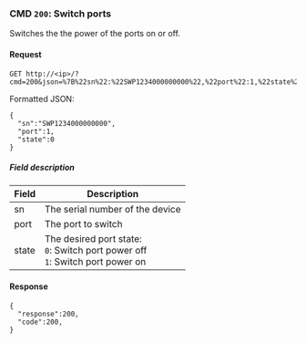 ### CMD `200`: Switch ports

Switches the the power of the ports on or off.

#### Request
```
GET http://<ip>/?cmd=200&json=%7B%22sn%22:%22SWP1234000000000%22,%22port%22:1,%22state%22:0%7D
```

Formatted JSON:
```
{
  "sn":"SWP1234000000000",
  "port":1,
  "state":0
}
```

##### Field description

| Field            | Description                                                |
| ---------------- |------------------------------------------------------------|
| sn               | The serial number of the device |
| port             | The port to switch |
| state            | The desired port state:<br>`0`: Switch port power off<br>`1`: Switch port power on|

#### Response

```
{
  "response":200,
  "code":200,
}
```
